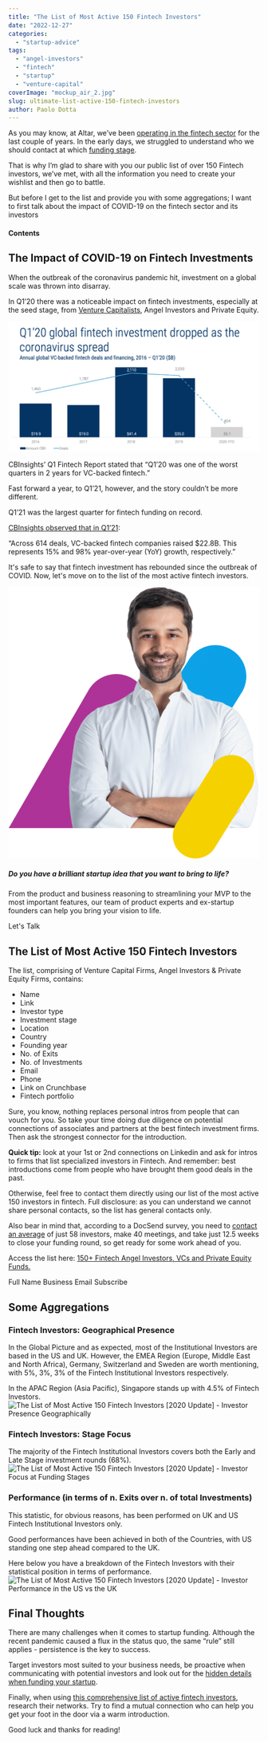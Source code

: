 ```yaml
---
title: "The List of Most Active 150 Fintech Investors"
date: "2022-12-27"
categories:
  - "startup-advice"
tags:
  - "angel-investors"
  - "fintech"
  - "startup"
  - "venture-capital"
coverImage: "mockup_air_2.jpg"
slug: ultimate-list-active-150-fintech-investors
author: Paolo Dotta
---
```


As you may know, at Altar, we’ve been [operating in the fintech sector](https://altar.io/work/) for the last couple of years. In the early days, we struggled to understand who we should contact at which [funding stage](https://altar.io/startup-series-funding-everything-you-need-to-know/).

That is why I’m glad to share with you our public list of over 150 Fintech investors, we’ve met, with all the information you need to create your wishlist and then go to battle.

But before I get to the list and provide you with some aggregations; I want to first talk about the impact of COVID-19 on the fintech sector and its investors

#### Contents

## The Impact of COVID-19 on Fintech Investments

When the outbreak of the coronavirus pandemic hit, investment on a global scale was thrown into disarray.

In Q1’20 there was a noticeable impact on fintech investments, especially at the seed stage, from [Venture Capitalists](https://www.valuer.ai/blog/100-top-venture-capitalists-in-the-usa), Angel Investors and Private Equity.

![The List of Most Active 150 Fintech Investors - Q1 Fintech Investment Drops](images/0pdc3QoGM2xPL7lNK-1024x533.png)

CBInsights’ Q1 Fintech Report stated that “Q1’20 was one of the worst quarters in 2 years for VC-backed fintech.”

Fast forward a year, to Q1’21, however, and the story couldn’t be more different.

Q1’21 was the largest quarter for fintech funding on record.

[CBInsights observed that in Q1’21](https://www.cbinsights.com/research/report/fintech-trends-q1-2021/):

“Across 614 deals, VC-backed fintech companies raised $22.8B. This represents 15% and 98% year-over-year (YoY) growth, respectively.”

It's safe to say that fintech investment has rebounded since the outbreak of COVID. Now, let's move on to the list of the most active fintech investors.

![Daniel, CEO of Altar, Product and Software development company specialising in building MVPs, full custom software development projects & creating UX/UI that is both functional and beautiful](images/cta-colors-daniel-arms-crossed.png)

##### Do you have a brilliant startup idea that you want to bring to life?

From the product and business reasoning to streamlining your MVP to the most important features, our team of product experts and ex-startup founders can help you bring your vision to life.

Let's Talk

## The List of Most Active 150 Fintech Investors

The list, comprising of Venture Capital Firms, Angel Investors & Private Equity Firms, contains:

- Name
- Link
- Investor type
- Investment stage
- Location
- Country
- Founding year
- No. of Exits
- No. of Investments
- Email
- Phone
- Link on Crunchbase
- Fintech portfolio

Sure, you know, nothing replaces personal intros from people that can vouch for you. So take your time doing due diligence on potential connections of associates and partners at the best fintech investment firms. Then ask the strongest connector for the introduction.

**Quick tip:** look at your 1st or 2nd connections on Linkedin and ask for intros to firms that list specialized investors in Fintech. And remember: best introductions come from people who have brought them good deals in the past.

Otherwise, feel free to contact them directly using our list of the most active 150 investors in fintech. Full disclosure: as you can understand we cannot share personal contacts, so the list has general contacts only.

Also bear in mind that, according to a DocSend survey, you need to [contact an average](https://www.forbes.com/sites/alejandrocremades/2018/08/05/top-50-angel-investors-based-on-investment-volume-and-successful-exits/#182d85ef7748) of just 58 investors, make 40 meetings, and take just 12.5 weeks to close your funding round, so get ready for some work ahead of you.

Access the list here: [150+ Fintech Angel Investors, VCs and Private Equity Funds.](https://docs.google.com/spreadsheets/d/1L5uGl0-tVc2tSPF98L6bmpfx7NzGf8XTTcfsuo79qew/edit#gid=0)

Full Name Business Email Subscribe

## Some Aggregations

### **Fintech Investors: Geographical Presence**

In the Global Picture and as expected, most of the Institutional Investors are based in the US and UK. However, the EMEA Region (Europe, Middle East and North Africa), Germany, Switzerland and Sweden are worth mentioning, with 5%, 3%, 3% of the Fintech Institutional Investors respectively.

In the APAC Region (Asia Pacific), Singapore stands up with 4.5% of Fintech Investors.![The List of Most Active 150 Fintech Investors [2020 Update] - Investor Presence Geographically](https://cdn-images-1.medium.com/max/1440/0*7tT9MYuYyfK6Cn59)

### Fintech Investors: Stage Focus

The majority of the Fintech Institutional Investors covers both the Early and Late Stage investment rounds (68%).![The List of Most Active 150 Fintech Investors [2020 Update] - Investor Focus at Funding Stages](https://cdn-images-1.medium.com/max/1440/0*o-2rwPBAqnvmb9RT)

### Performance (in terms of n. Exits over n. of total Investments)

This statistic, for obvious reasons, has been performed on UK and US Fintech Institutional Investors only.

Good performances have been achieved in both of the Countries, with US standing one step ahead compared to the UK.

Here below you have a breakdown of the Fintech Investors with their statistical position in terms of performance.![The List of Most Active 150 Fintech Investors [2020 Update] - Investor Performance in the US vs the UK](https://cdn-images-1.medium.com/max/1440/0*r0zbL4sfxwsZXssd)

## Final Thoughts

There are many challenges when it comes to startup funding. Although the recent pandemic caused a flux in the status quo, the same “rule” still applies - persistence is the key to success.

Target investors most suited to your business needs, be proactive when communicating with potential investors and look out for the [hidden details when funding your startup](https://altar.io/expert-interview-funding-your-startup/).

Finally, when using [this comprehensive list of active fintech investors](https://altar57146.activehosted.com/f/3), research their networks. Try to find a mutual connection who can help you get your foot in the door via a warm introduction.

Good luck and thanks for reading!
